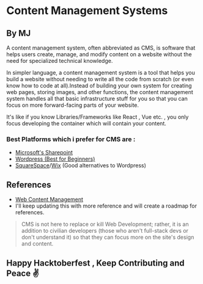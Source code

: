 # Content Management Systems
## By MJ



A content management system, often abbreviated as CMS, is software that helps users create, manage, and modify content on a website without the need for specialized technical knowledge.

In simpler language, a content management system is a tool that helps you build a website without needing to write all the code from scratch (or even know how to code at all).Instead of building your own system for creating web pages, storing images, and other functions, the content management system handles all that basic infrastructure stuff for you so that you can focus on more forward-facing parts of your website.

It's like if you know Libraries/Frameworks like React , Vue etc. , you only focus developing the container which will contain your content.

### Best Platforms which i prefer for CMS are :
- [Microsoft's Sharepoint](https://www.google.com/url?sa=t&rct=j&q=&esrc=s&source=web&cd=&cad=rja&uact=8&ved=2ahUKEwiUvN7Irsb6AhXYcGwGHWkbBngQFnoECCYQAQ&url=https%3A%2F%2Fmicrosoft.sharepoint.com%2F&usg=AOvVaw0KPr-vH8YdxextK-vhRRUG)
- [Wordpress (Best for Beginners)](https://www.google.com/aclk?sa=l&ai=DChcSEwjf_Z7brsb6AhUemGYCHVS0AVcYABABGgJzbQ&ae=2&sig=AOD64_34UHBlIPqvfh78H3OWoj0o2Tn4WA&q&adurl&ved=2ahUKEwix6Jjbrsb6AhVGT2wGHTf0CVcQ0Qx6BAgFEAE)
- [SquareSpace](https://www.squarespace.com/)/[Wix](https://www.wix.com/) (Good alternatives to Wordpress)

## References

- [Web Content Management](http://ndl.ethernet.edu.et/bitstream/123456789/38553/1/202.Deane%20Barker.pdf)
- I'll keep updating this with more reference and will create a roadmap for references.

> CMS is not here to replace or kill Web Development; rather, it is an addition to civilian developers (those who aren't full-stack devs or don't understand it) so that they can focus more on the site's design and content.

## Happy Hacktoberfest , Keep Contributing and Peace ✌️
